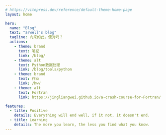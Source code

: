 ```yaml
---
# https://vitepress.dev/reference/default-theme-home-page
layout: home

hero:
  name: "Blog"
  text: "arwell's blog"
  tagline: 向来如此，便对吗？
  actions:
    - theme: brand
      text: 笔记
      link: /blog/
    - theme: alt
      text: Python数据处理
      link: /blog/tools/python
    - theme: brand
      text: 作业
      link: /hw/
    - theme: alt
      text: Fortran
      link: https://jingliangwei.github.io/a-crash-course-for-Fortran/

features:
  - title: Positive
    details: Everything will end well, if it not, it doesn't end.
  - title: Learning
    details: The more you learn, the less you find what you know.
---
```


